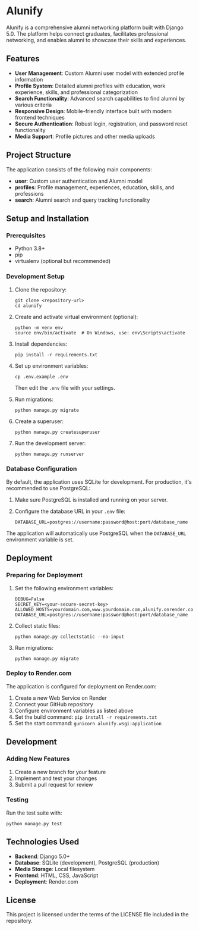 # Alunify

Alunify is a comprehensive alumni networking platform built with Django 5.0. The platform helps connect graduates, facilitates professional networking, and enables alumni to showcase their skills and experiences.

## Features

- **User Management**: Custom Alumni user model with extended profile information
- **Profile System**: Detailed alumni profiles with education, work experience, skills, and professional categorization
- **Search Functionality**: Advanced search capabilities to find alumni by various criteria
- **Responsive Design**: Mobile-friendly interface built with modern frontend techniques
- **Secure Authentication**: Robust login, registration, and password reset functionality
- **Media Support**: Profile pictures and other media uploads

## Project Structure

The application consists of the following main components:

- **user**: Custom user authentication and Alumni model
- **profiles**: Profile management, experiences, education, skills, and professions
- **search**: Alumni search and query tracking functionality

## Setup and Installation

### Prerequisites
- Python 3.8+
- pip
- virtualenv (optional but recommended)

### Development Setup
1. Clone the repository:
   ```
   git clone <repository-url>
   cd alunify
   ```

2. Create and activate virtual environment (optional):
   ```
   python -m venv env
   source env/bin/activate  # On Windows, use: env\Scripts\activate
   ```

3. Install dependencies:
   ```
   pip install -r requirements.txt
   ```

4. Set up environment variables:
   ```
   cp .env.example .env
   ```
   Then edit the `.env` file with your settings.

5. Run migrations:
   ```
   python manage.py migrate
   ```

6. Create a superuser:
   ```
   python manage.py createsuperuser
   ```

7. Run the development server:
   ```
   python manage.py runserver
   ```

### Database Configuration

By default, the application uses SQLite for development. For production, it's recommended to use PostgreSQL:

1. Make sure PostgreSQL is installed and running on your server.

2. Configure the database URL in your `.env` file:
   ```
   DATABASE_URL=postgres://username:password@host:port/database_name
   ```

The application will automatically use PostgreSQL when the `DATABASE_URL` environment variable is set.

## Deployment

### Preparing for Deployment

1. Set the following environment variables:
   ```
   DEBUG=False
   SECRET_KEY=<your-secure-secret-key>
   ALLOWED_HOSTS=yourdomain.com,www.yourdomain.com,alunify.onrender.com
   DATABASE_URL=postgres://username:password@host:port/database_name
   ```

2. Collect static files:
   ```
   python manage.py collectstatic --no-input
   ```

3. Run migrations:
   ```
   python manage.py migrate
   ```

### Deploy to Render.com

The application is configured for deployment on Render.com:

1. Create a new Web Service on Render
2. Connect your GitHub repository
3. Configure environment variables as listed above
4. Set the build command: `pip install -r requirements.txt`
5. Set the start command: `gunicorn alunify.wsgi:application`

## Development

### Adding New Features

1. Create a new branch for your feature
2. Implement and test your changes
3. Submit a pull request for review

### Testing

Run the test suite with:
```
python manage.py test
```

## Technologies Used

- **Backend**: Django 5.0+
- **Database**: SQLite (development), PostgreSQL (production)
- **Media Storage**: Local filesystem
- **Frontend**: HTML, CSS, JavaScript
- **Deployment**: Render.com

## License

This project is licensed under the terms of the LICENSE file included in the repository. 